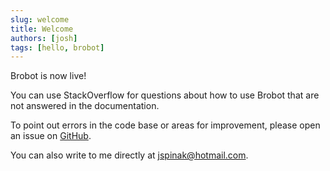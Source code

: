 ```yaml
---
slug: welcome
title: Welcome
authors: [josh]
tags: [hello, brobot]
---
```


Brobot is now live!  

<!-- truncate -->

You can use StackOverflow for questions about how to use Brobot 
that are not answered in the documentation. 

To point out errors in the code base or areas for improvement, please open an issue on 
[GitHub](https://github.com/jspinak/brobot).  

You can also write to me directly at jspinak@hotmail.com.